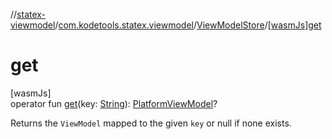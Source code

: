 //[statex-viewmodel](../../../index.md)/[com.kodetools.statex.viewmodel](../index.md)/[ViewModelStore](index.md)/[[wasmJs]get]([wasm-js]get.md)

# get

[wasmJs]\
operator fun [get]([wasm-js]get.md)(key: [String](https://kotlinlang.org/api/core/kotlin-stdlib/kotlin/-string/index.html)): [PlatformViewModel](../-platform-view-model/index.md)?

Returns the `ViewModel` mapped to the given `key` or null if none exists.
